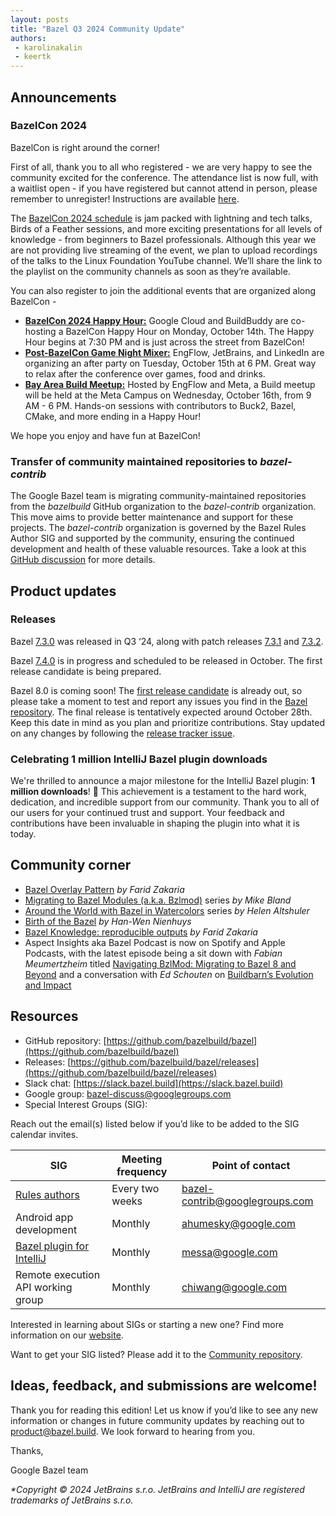 ```yaml
---
layout: posts
title: "Bazel Q3 2024 Community Update"
authors:
 - karolinakalin
 - keertk
---
```


## Announcements

### BazelCon 2024

BazelCon is right around the corner!

First of all, thank you to all who registered - we are very happy to see the community excited for the conference. The attendance list is now full, with a waitlist open - if you have registered but cannot attend in person, please remember to unregister! Instructions are available [here](https://events.linuxfoundation.org/bazelcon/register/).

The [BazelCon 2024 schedule](https://events.linuxfoundation.org/bazelcon/program/schedule/) is jam packed with lightning and tech talks, Birds of a Feather sessions, and more exciting presentations for all levels of knowledge - from beginners to Bazel professionals. 
Although this year we are not providing live streaming of the event, we plan to upload recordings of the talks to the Linux Foundation YouTube channel. We’ll share the link to the playlist on the community channels as soon as they’re available.

You can also register to join the additional events that are organized along BazelCon -

- **[BazelCon 2024 Happy Hour:](https://docs.google.com/forms/d/e/1FAIpQLSfC2xsAad-7w5TQ5PY6I1VIZD5lSfAQ54U13pxVNr30F1jBVQ/viewform)** Google Cloud and BuildBuddy are co-hosting a BazelCon Happy Hour on Monday, October 14th. The Happy Hour begins at 7:30 PM and is just across the street from BazelCon!
- **[Post-BazelCon Game Night Mixer:](https://docs.google.com/forms/d/e/1FAIpQLSfS6Y-vNTTblQEsUq2dgcvscSG9wJTMoBSe8SzthM1uF66W5Q/viewform)** EngFlow, JetBrains, and LinkedIn are organizing an after party on Tuesday, October 15th at 6 PM. Great way to relax after the conference over games, food and drinks.
- **[Bay Area Build Meetup:](https://docs.google.com/forms/d/e/1FAIpQLSex7cHtqULL5_QzSSJRuVUwEKvTuCR6HEC8Os9MqfTln3qiyA/viewform)** Hosted by EngFlow and Meta, a Build meetup will be held at the Meta Campus on Wednesday, October 16th, from 9 AM - 6 PM. Hands-on sessions with contributors to Buck2, Bazel, CMake, and more ending in a Happy Hour!

We hope you enjoy and have fun at BazelCon!

### Transfer of community maintained repositories to _bazel-contrib_

The Google Bazel team is migrating community-maintained repositories from the _bazelbuild_ GitHub organization to the _bazel-contrib_ organization. This move aims to provide better maintenance and support for these projects. The _bazel-contrib_ organization is governed by the Bazel Rules Author SIG and supported by the community, ensuring the continued development and health of these valuable resources. Take a look at this [GitHub discussion](https://github.com/orgs/bazelbuild/discussions/2) for more details.

## Product updates

### Releases

Bazel [7.3.0](https://github.com/bazelbuild/bazel/releases/tag/7.3.0) was released in Q3 ‘24, along with patch releases [7.3.1](https://github.com/bazelbuild/bazel/releases/tag/7.3.1) and [7.3.2](https://github.com/bazelbuild/bazel/releases/tag/7.3.2).

Bazel [7.4.0](https://github.com/bazelbuild/bazel/issues/23271) is in progress and scheduled to be released in October. The first release candidate is being prepared. 

Bazel 8.0 is coming soon! The [first release candidate](https://github.com/bazelbuild/bazel/releases/tag/8.0.0rc1) is already out, so please take a moment to test and report any issues you find in the [Bazel repository](https://github.com/bazelbuild/bazel/issues/new?assignees=sgowroji%2Ciancha1992%2Csatyanandak&labels=type%3A+bug%2Cuntriaged&projects=&template=bug_report.yml). The final release is tentatively expected around October 28th. Keep this date in mind as you plan and prioritize contributions. Stay updated on any changes by following the [release tracker issue](https://github.com/bazelbuild/bazel/issues/23315).

### Celebrating 1 million IntelliJ Bazel plugin downloads

We're thrilled to announce a major milestone for the IntelliJ Bazel plugin: **1 million downloads**! 🎉
This achievement is a testament to the hard work, dedication, and incredible support from our community. Thank you to all of our users for your continued trust and support. Your feedback and contributions have been invaluable in shaping the plugin into what it is today.

## Community corner

- [Bazel Overlay Pattern](https://fzakaria.com/2024/08/29/bazel-overlay-pattern.html) _by Farid Zakaria_
- [Migrating to Bazel Modules (a.k.a. Bzlmod)](https://blog.engflow.com/2024/06/27/migrating-to-bazel-modules-aka-bzlmod---the-easy-parts/) series _by Mike Bland_
- [Around the World with Bazel in Watercolors](https://blog.engflow.com/2024/08/08/around-the-world-with-bazel-in-watercolors/) series _by Helen Altshuler_
- [Birth of the Bazel](https://blog.engflow.com/2024/10/01/birth-of-the-bazel/) _by Han-Wen Nienhuys_
- [Bazel Knowledge: reproducible outputs](https://fzakaria.com/2024/09/26/bazel-knowledge-reproducible-outputs.html) _by Farid Zakaria_
- Aspect Insights aka Bazel Podcast is now on Spotify and Apple Podcasts, with the latest episode being a sit down with _Fabian Meumertzheim_ titled [Navigating BzlMod: Migrating to Bazel 8 and Beyond](https://open.spotify.com/show/00scj8eaBhgi08eJEe7MSf) and a conversation with _Ed Schouten_ on [Buildbarn’s Evolution and Impact](https://open.spotify.com/episode/0IFFd89a6BFm5bvapLcQzk)

## Resources

- GitHub repository: [https://github.com/bazelbuild/bazel](https://github.com/bazelbuild/bazel)
- Releases: [https://github.com/bazelbuild/bazel/releases](https://github.com/bazelbuild/bazel/releases)
- Slack chat: [https://slack.bazel.build](https://slack.bazel.build)
- Google group: bazel-discuss@googlegroups.com
- Special Interest Groups (SIG):

Reach out the email(s) listed below if you’d like to be added to the SIG calendar invites.

| **SIG**        | **Meeting frequency**           | **Point of contact**  |
| ------------- |-------------| -----|
| [Rules authors](https://github.com/bazelbuild/community/tree/main/sigs/rules-authors)     | Every two weeks | bazel-contrib@googlegroups.com |
| Android app development      | Monthly      |   ahumesky@google.com |
| [Bazel plugin for IntelliJ](https://github.com/bazelbuild/community/tree/main/sigs/bazel-intellij) | Monthly      |    messa@google.com |
| Remote execution API working group      | Monthly      |   chiwang@google.com |

Interested in learning about SIGs or starting a new one? Find more information on our [website](https://bazel.build/community/sig).

Want to get your SIG listed? Please add it to the [Community repository](https://github.com/bazelbuild/community/tree/main/sigs).

## Ideas, feedback, and submissions are welcome!

Thank you for reading this edition! Let us know if you’d like to see any new information or changes in future community updates by reaching out to product@bazel.build. We look forward to hearing from you.

Thanks,

Google Bazel team

_*Copyright © 2024 JetBrains s.r.o. JetBrains and IntelliJ are registered trademarks of JetBrains s.r.o._
